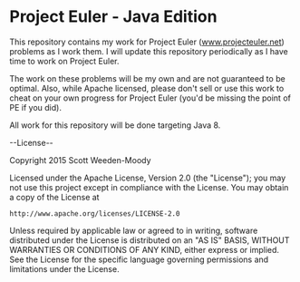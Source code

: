 Project Euler - Java Edition
============================

This repository contains my work for Project Euler (www.projecteuler.net) 
problems as I work them. I will update this repository periodically as I have 
time to work on Project Euler.

The work on these problems will be my own and are not guaranteed to be 
optimal. Also, while Apache licensed, please don't sell or use this work to 
cheat on your own progress for Project Euler (you'd be missing the point of PE 
if you did).

All work for this repository will be done targeting Java 8.

--License--

Copyright 2015 Scott Weeden-Moody

Licensed under the Apache License, Version 2.0 (the "License");
you may not use this project except in compliance with the License.
You may obtain a copy of the License at
 
    http://www.apache.org/licenses/LICENSE-2.0

Unless required by applicable law or agreed to in writing, software
distributed under the License is distributed on an "AS IS" BASIS,
WITHOUT WARRANTIES OR CONDITIONS OF ANY KIND, either express or implied.
See the License for the specific language governing permissions and
limitations under the License.
